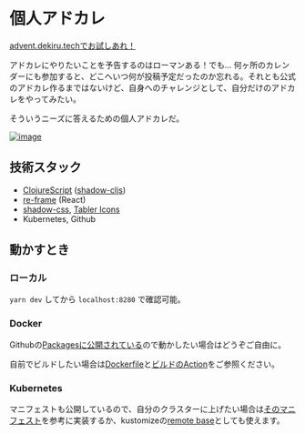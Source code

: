 # 個人アドカレ

[advent.dekiru.techでお試しあれ！](https://advent.dekiru.tech)

アドカレにやりたいことを予告するのはローマンある！でも... 何ヶ所のカレンダーにも参加すると、どこへいつ何が投稿予定だったのか忘れる。それとも公式のアドカレ作るまではないけど、自身へのチャレンジとして、自分だけのアドカレをやってみたい。

そういうニーズに答えるための個人アドカレだ。

[![image](https://user-images.githubusercontent.com/6322484/199533405-ee50b96d-a3cb-44c7-ac30-ef3312b4bd1b.png)](https://advent.dekiru.tech)

## 技術スタック

* [ClojureScript](https://clojurescript.org/) ([shadow-cljs](https://github.com/thheller/shadow-cljs))
* [re-frame](https://day8.github.io/re-frame/) (React)
* [shadow-css](https://github.com/thheller/shadow-css), [Tabler Icons](https://tabler-icons.io/)
* Kubernetes, Github

## 動かすとき

### ローカル

`yarn dev` してから `localhost:8280` で確認可能。

### Docker

Githubの[Packagesに公開されている](https://github.com/valerauko/personal-advent/pkgs/container/personal-advent)ので動かしたい場合はどうぞご自由に。

自前でビルドしたい場合は[Dockerfile](Dockerfile)と[ビルドのAction](.github/workflows/release.yaml)をご参照ください。

### Kubernetes

マニフェストも公開しているので、自分のクラスターに上げたい場合は[そのマニフェスト](manifests)を参考に実装するか、kustomizeの[remote base](https://blog.yukirii.dev/use-external-git-repository-as-base-in-kustomize/)としても使えます。
